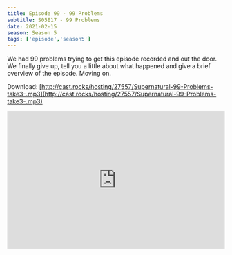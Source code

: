 ```yaml
---
title: Episode 99 - 99 Problems
subtitle: S05E17 - 99 Problems
date: 2021-02-15
season: Season 5
tags: ['episode','season5']
---
```


We had 99 problems trying to get this episode recorded and out the door.  We finally give up, tell you a little about what happened and give a brief overview of the episode.  Moving on.

Download: [http://cast.rocks/hosting/27557/Supernatural-99-Problems-take3-.mp3](http://cast.rocks/hosting/27557/Supernatural-99-Problems-take3-.mp3)

<iframe src="https://cast.rocks/player/27557/Supernatural-99-Problems-take3-.mp3?episodeTitle=Episode%2099%20-%2099%20Problems&podcastTitle=Couple%20of%20Idjits&episodeDate=February%2015th%2C%202021&imageURL=https%3A%2F%2Fcast.rocks%2Fhosting%2F27557%2Ffeeds%2FCAURZ.jpg" style="border: none; min-height: 265px; max-height: 320px; max-width: 558px; min-width: 270px; width: 100%; height: 100%;" scrollbars="no"></iframe>
